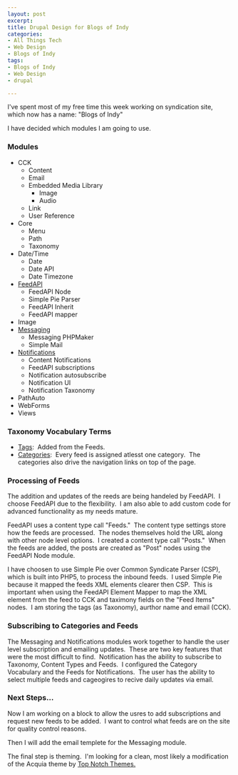 ```yaml
---
layout: post
excerpt:
title: Drupal Design for Blogs of Indy
categories:
- All Things Tech
- Web Design
- Blogs of Indy
tags:
- Blogs of Indy
- Web Design
- drupal

---
```

I've spent most of my free time this week working on syndication site, which now has a name: "Blogs of Indy"

I have decided which modules I am going to use.
<h3>Modules</h3>
<ul>
	<li>CCK
<ul>
	<li>Content</li>
	<li>Email</li>
	<li>Embedded Media Library
<ul>
	<li>Image</li>
	<li>Audio</li>
</ul>
</li>
	<li>Link</li>
	<li>User Reference</li>
</ul>
</li>
	<li>Core
<ul>
	<li>Menu</li>
	<li>Path</li>
	<li>Taxonomy</li>
</ul>
</li>
	<li>Date/Time
<ul>
	<li>Date</li>
	<li>Date API</li>
	<li>Date Timezone</li>
</ul>
</li>
	<li><a href="http://drupal.org/project/feedapi" target="_blank">FeedAPI</a>
<ul>
	<li>FeedAPI Node</li>
	<li>Simple Pie Parser</li>
	<li>FeedAPI Inherit</li>
	<li>FeedAPI mapper</li>
</ul>
</li>
	<li>Image</li>
	<li><a href="http://drupal.org/project/messaging" target="_blank">Messaging</a>
<ul>
	<li>Messaging PHPMaker</li>
	<li>Simple Mail</li>
</ul>
</li>
	<li><a href="http://drupal.org/project/notifications" target="_blank">Notifications</a>
<ul>
	<li>Content Notifications</li>
	<li>FeedAPI subscriptions</li>
	<li>Notification autosubscribe</li>
	<li>Notification UI</li>
	<li>Notification Taxonomy</li>
</ul>
</li>
	<li>PathAuto</li>
	<li>WebForms</li>
	<li>Views</li>
</ul>
<h3>Taxonomy Vocabulary Terms</h3>
<ul>
	<li><span style="text-decoration: underline;">Tags</span>:&nbsp; Added from the Feeds.</li>
	<li><span style="text-decoration: underline;">Categories</span>:&nbsp; Every feed is assigned atlesst one category.&nbsp; The categories also drive the navigation links on top of the page.</li>
</ul>
<h3>Processing of Feeds</h3>
The addition and updates of the reeds are being handeled by FeedAPI.&nbsp; I choose FeedAPI due to the flexibility.&nbsp; I am also able to add custom code for advanced functionality as my needs mature.

FeedAPI uses a content type call "Feeds."&nbsp; The content type settings store how the feeds are processed.&nbsp; The nodes themselves hold the URL along with other node level options.&nbsp; I created a content type call "Posts."&nbsp; When the feeds are added, the posts are created as "Post" nodes using the FeedAPI Node module.

I have choosen to use Simple Pie over Common Syndicate Parser (CSP), which is built into PHP5, to process the inbound feeds.&nbsp; I used Simple Pie because it mapped the feeds XML elements clearer then CSP.&nbsp; This is important when using the FeedAPI Element Mapper to map the XML element from the feed to CCK and taximony fields on the "Feed Items" nodes.&nbsp; I am storing the tags (as Taxonomy), aurthor name and email (CCK).
<h3>Subscribing to Categories and Feeds</h3>
The Messaging and Notifications modules work together to handle the user level subscription and emailing updates.&nbsp; These are two key features that were the most difficult to find.&nbsp; Notification has the ability to subscribe to Taxonomy, Content Types and Feeds.&nbsp; I configured the Category Vocabulary and the Feeds for Notifications.&nbsp; The user has the ability to select multiple feeds and cageogires to recive daily updates via email.
<h3>Next Steps...</h3>
Now I am working on a block to allow the usres to add subscriptions and request new feeds to be added.&nbsp; I want to control what feeds are on the site for quality control reasons.

Then I will add the email templete for the Messaging module.

The final step is theming.&nbsp; I'm looking for a clean, most likely a modification of the Acquia theme by <a href="http://www.topnotchthemes.com/" target="_blank">Top Notch Themes.</a>
